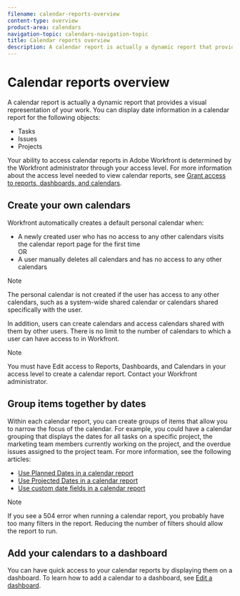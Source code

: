 ```yaml
---
filename: calendar-reports-overview
content-type: overview
product-area: calendars
navigation-topic: calendars-navigation-topic
title: Calendar reports overview
description: A calendar report is actually a dynamic report that provides a visual representation of your work. You can display date information in a calendar report for the following objects - EDIT ME.
---
```


# Calendar reports overview

A calendar report is actually a dynamic report that provides a visual representation of your work.&nbsp;You can display date information in a calendar report for the following objects:

* Tasks
* Issues
* Projects

Your ability to access calendar reports in Adobe Workfront is determined by the Workfront administrator through your access level. For more information about the access level needed to view calendar reports, see [Grant access to reports, dashboards, and calendars](../../../administration-and-setup/add-users/configure-and-grant-access/grant-access-reports-dashboards-calendars.md).

## Create your own calendars

Workfront automatically creates a default personal calendar when:

* A newly created user who has no access to any other calendars visits the calendar report page for the first time  
  OR
* A user manually deletes all calendars and has no access to any other calendars

>[!NOTE]
>
>The personal calendar is not created if the user has access to any other calendars, such as a system-wide shared calendar or calendars shared specifically with the user.

In addition, users can create calendars and access calendars shared with them by other users. There is no limit to the number of calendars to which a user can have access to in Workfront.

>[!NOTE]
>
>You must have Edit access to Reports, Dashboards, and Calendars in your access level to create a calendar report. Contact your Workfront administrator.

## Group items together by dates

Within each calendar report, you can create groups of items that allow you to narrow the focus of the calendar. For example, you could have a calendar grouping that displays the dates for all tasks on a specific project, the marketing team members currently working on the project, and the overdue issues assigned to the project team. For more information, see the following articles:

* [Use Planned Dates in a calendar report](../../../reports-and-dashboards/reports/calendars/use-planned-dates.md) 
* [Use Projected Dates in a calendar report](../../../reports-and-dashboards/reports/calendars/use-projected-dates.md) 
* [Use custom date fields in a calendar report](../../../reports-and-dashboards/reports/calendars/use-custom-dates.md)

>[!NOTE]
>
>If you see a 504 error when running a calendar report, you probably have too many filters in the report. Reducing the number of filters should allow the report to run.

## Add your calendars to a dashboard

You can have quick access to your calendar reports by displaying them on a dashboard. To learn how to add a calendar to a dashboard, see [Edit a dashboard](../../../reports-and-dashboards/dashboards/creating-and-managing-dashboards/edit-dashboard.md).
